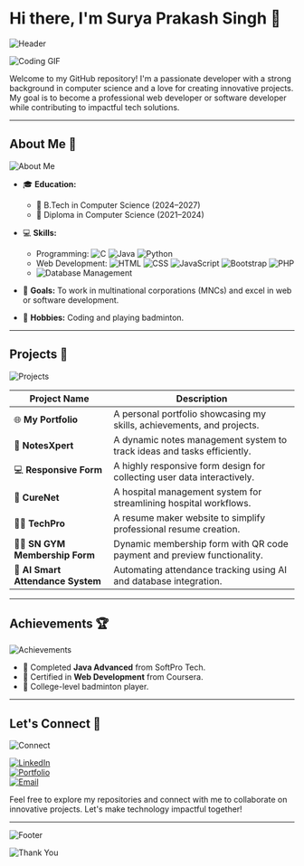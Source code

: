 # Hi there, I'm Surya Prakash Singh 👋

![Header](https://img.shields.io/badge/-Welcome%20to%20my%20GitHub-lightgrey?style=for-the-badge&logo=github&logoColor=white)

![Coding GIF](https://media.giphy.com/media/qgQUggAC3Pfv687qPC/giphy.gif)

Welcome to my GitHub repository! I'm a passionate developer with a strong background in computer science and a love for creating innovative projects. My goal is to become a professional web developer or software developer while contributing to impactful tech solutions.

---

## About Me 🌟

![About Me](https://img.shields.io/badge/-About%20Me-blueviolet?style=for-the-badge&logo=aboutdotme)

- 🎓 **Education:**
  - 📘 B.Tech in Computer Science (2024–2027)
  - 📙 Diploma in Computer Science (2021–2024)

- 💻 **Skills:**
  - Programming: ![C](https://img.shields.io/badge/-C-blue?style=flat-square) ![Java](https://img.shields.io/badge/-Java-orange?style=flat-square) ![Python](https://img.shields.io/badge/-Python-blue?style=flat-square)
  - Web Development: ![HTML](https://img.shields.io/badge/-HTML-orange?style=flat-square) ![CSS](https://img.shields.io/badge/-CSS-blue?style=flat-square) ![JavaScript](https://img.shields.io/badge/-JavaScript-yellow?style=flat-square) ![Bootstrap](https://img.shields.io/badge/-Bootstrap-purple?style=flat-square) ![PHP](https://img.shields.io/badge/-PHP-blueviolet?style=flat-square)
  - ![Database Management](https://img.shields.io/badge/-Database%20Management-green?style=flat-square)

- 🚀 **Goals:** To work in multinational corporations (MNCs) and excel in web or software development.

- 🏸 **Hobbies:** Coding and playing badminton.

---

## Projects 🚧

![Projects](https://img.shields.io/badge/-Projects-ff69b4?style=for-the-badge&logo=google-lighthouse&logoColor=white)

| Project Name                          | Description                                                                 |
|---------------------------------------|-----------------------------------------------------------------------------|
| 🌐 **My Portfolio**                  | A personal portfolio showcasing my skills, achievements, and projects.     |
| 📝 **NotesXpert**                    | A dynamic notes management system to track ideas and tasks efficiently.    |
| 💻 **Responsive Form**               | A highly responsive form design for collecting user data interactively.     |
| 🏥 **CureNet**                       | A hospital management system for streamlining hospital workflows.          |
| 👨‍💻 **TechPro**                     | A resume maker website to simplify professional resume creation.            |
| 🏋️‍♂️ **SN GYM Membership Form** | Dynamic membership form with QR code payment and preview functionality.    |
| 🤖 **AI Smart Attendance System**    | Automating attendance tracking using AI and database integration.           |

---

## Achievements 🏆

![Achievements](https://img.shields.io/badge/-Achievements-yellowgreen?style=for-the-badge&logo=hackthebox&logoColor=white)

- 🏅 Completed **Java Advanced** from SoftPro Tech.
- 🏅 Certified in **Web Development** from Coursera.
- 🏸 College-level badminton player.

---

## Let's Connect 🤝

![Connect](https://img.shields.io/badge/-Let's%20Connect-lightblue?style=for-the-badge&logo=connectdevelop&logoColor=white)

[![LinkedIn](https://img.shields.io/badge/-LinkedIn-blue?style=for-the-badge&logo=Linkedin&logoColor=white)](https://www.linkedin.com/in/suryaprakashsingh96/)  
[![Portfolio](https://img.shields.io/badge/-Portfolio-brightgreen?style=for-the-badge&logo=About.me&logoColor=white)](https://suryaprakashsingh.netlify.app/)  
[![Email](https://img.shields.io/badge/-Email-red?style=for-the-badge&logo=Gmail&logoColor=white)](mailto:surya9792844645@gmail.com)

Feel free to explore my repositories and connect with me to collaborate on innovative projects. Let's make technology impactful together!

---

![Footer](https://img.shields.io/badge/-Happy%20Coding!-brightorange?style=for-the-badge&logo=smile&logoColor=white)

![Thank You](https://media.giphy.com/media/3oEjI6SIIHBdRxXI40/giphy.gif)
